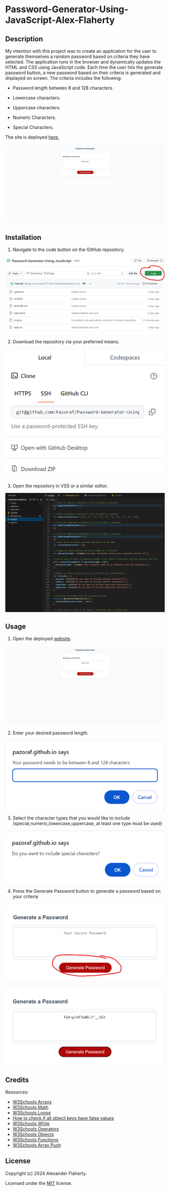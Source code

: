 # Password-Generator-Using-JavaScript-Alex-Flaherty


## Description
My intention with this project was to create an application for the user to generate themselves a random password based on criteria they have selected. The application runs in the browser and dynamically updates the HTML and CSS using JavaScript code. Each time the user hits the generate password button, a new password based on their criteria is generated and displayed on screen.
The criteria includes the following:

* Password length between 8 and 128 characters.

* Lowercase characters.

* Uppercase characters.

* Numeric Characters.

* Special Characters.

The site is deployed [here.](https://pazoraf.github.io/Password-Generator-Using-JavaScript/)



![Deployed Password Generator](/images/deployment.png)


## Installation


1. Navigate to the code button on the GitHub repository.


![Installation Step 1](/images/installation-step1.png)


2. Download the repository via your preferred means.


![Installation Step 2](/images/installation-step2.png)


3. Open the repository in VSS or a similar editor.


![Installation Step 3](/images/installation-step3.png)



## Usage


1. Open the deployed [website](https://pazoraf.github.io/Password-Generator-Using-JavaScript/).


![Usage deployment](/images/deployment.png)

2. Enter your desired password length.


![Usage Password length](/images/usage1.png)


3. Select the character types that you would like to include (special,numeric,lowercase,uppercase, at least one type must be used)


![Usage Character Type](/images/usage2.png)

4. Press the Generate Password button to generate a password based on your criteria

![Usage Generate Password](/images/usage3.png)


![Usage Generated Password](/images/Usage4.png)



## Credits


Resources:
- [W3Schools Arrays](https://www.w3schools.com/js/js_arrays.asp)
- [W3Schools Math](https://www.w3schools.com/js/js_math.asp)
- [W3Schools Loops](https://www.w3schools.com/js/js_loop_for.asp)
- [How to check if all object keys have false values](https://stackoverflow.com/questions/23604734/how-to-check-if-all-object-keys-has-false-values)
- [W3Schools While](https://www.w3schools.com/js/js_loop_while.asp)
- [W3Schools Operators](https://www.w3schools.com/js/js_operators.asp)
- [W3Schools Objects](https://www.w3schools.com/js/js_objects.asp)
- [W3Schools Functions](https://www.w3schools.com/js/js_functions.asp)
- [W3Schools Array Push](https://www.w3schools.com/js/js_array_methods.asp#mark_push)




## License
Copyright (c) 2024 Alexander Flaherty.

Licensed under the [MIT](LICENSE) license.